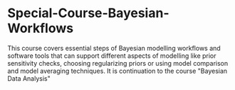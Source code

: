 # Special-Course-Bayesian-Workflows
This course covers essential steps of Bayesian modelling workflows and software tools that can support different aspects of modelling like prior sensitivity checks, choosing regularizing priors or using model comparison and model averaging techniques. It is continuation to the course "Bayesian Data Analysis"
